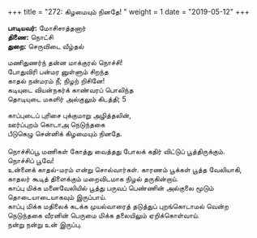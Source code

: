 ﻿+++
title = "272: கிழமையும் நினதே!  "
weight = 1
date = "2019-05-12"
+++

**பாடியவர்:** மோசிசாத்தனார்  
**திணை:** நொட்சி  
**துறை:** செருவிடை வீழ்தல்  
  
மணிதுணர்ந் தன்ன மாக்குரல் நொச்சி!  
போதுவிரி பன்மர னுள்ளும் சிறந்த  
காதல் நன்மரம் நீ; நிழற் றிசினே!  
கடியுடை வியன்நகர்க் காண்வரப் பொலிந்த  
தொடியுடை மகளிர் அல்குலும் கிடத்தி; 5  
  
காப்புடைப் புரிசை புக்குமாறு அழித்தலின்,  
ஊர்ப்புறம் கொடாஅ நெடுந்தகை  
பீடுகெழு சென்னிக் கிழமையும் நினதே.  
   
நொச்சிப்பூ மணிகள் கோத்து வைத்தது போலக் கதிர் விட்டுப் பூத்திருக்கும்.  
நொச்சிப் பூவே!  
உன்னைக் காதல்-மரம் என்று சொல்வார்கள். காரணம் பூக்கள் பூத்த வேலியாகி, காதலர் கூடித் திளைக்கும் மறைவிடமாக நிழல் தருகின்றாய்.  
காப்பு மிக்க மனைவேலியில் பூத்து பருவப் பெண்ணின் அல்குலை மூடும் தொடையாடையாகவும் இருப்பாய்.  
காப்பு மிக்க மதிலைக் கடக்க முயல்வாரைத் தடுத்துப் புறங்கொடாமல் வென்ற நெடுந்தகை வீரனின் பெருமை மிக்க தலையிலும் ஏறிக்கொள்வாய்.  
நன்று நன்று உன் இருப்பு.  
